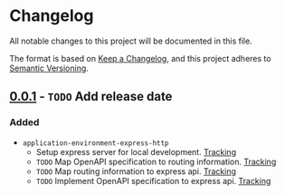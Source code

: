 # Changelog

All notable changes to this project will be documented in this file.

The format is based on [Keep a Changelog](https://keepachangelog.com/en/1.0.0/),
and this project adheres to [Semantic Versioning](https://semver.org/spec/v2.0.0.html).

## [0.0.1] - `TODO` Add release date

### Added

- `application-environment-express-http`
  - Setup express server for local development. [Tracking](https://github.com/creekburn/server/issues/1)
  - `TODO` Map OpenAPI specification to routing information. [Tracking](https://github.com/creekburn/server/issues/4)
  - `TODO` Map routing information to express api. [Tracking](https://github.com/creekburn/server/issues/3)
  - `TODO` Implement OpenAPI specification to express api. [Tracking](https://github.com/creekburn/server/issues/2)

[0.0.1]: https://github.com/creekburn/server